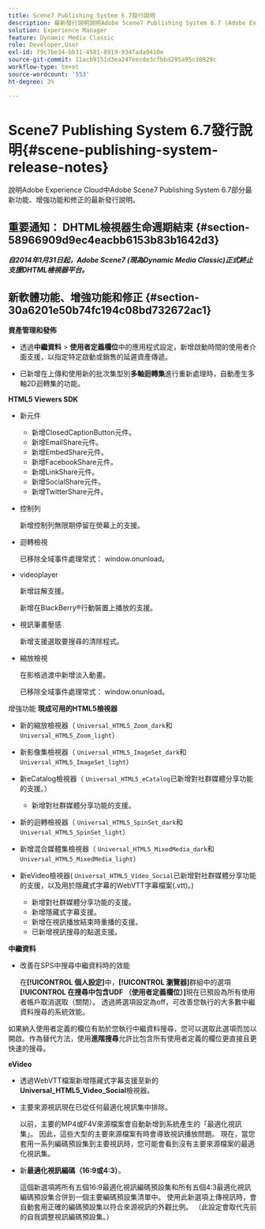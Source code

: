```yaml
---
title: Scene7 Publishing System 6.7發行說明
description: 最新發行說明說明Adobe Scene7 Publishing System 6.7 (Adobe Experience Cloud中Adobe Experience Manager解決方案的一部分)的最新功能、增強功能和修正。
solution: Experience Manager
feature: Dynamic Media Classic
role: Developer,User
exl-id: 79c7be34-bb31-4581-8919-934fada9410e
source-git-commit: 11acb9151d3ea247eecde3cfbbd295a95c10829c
workflow-type: tm+mt
source-wordcount: '553'
ht-degree: 3%

---
```


# Scene7 Publishing System 6.7發行說明{#scene-publishing-system-release-notes}

說明Adobe Experience Cloud中Adobe Scene7 Publishing System 6.7部分最新功能、增強功能和修正的最新發行說明。

## 重要通知： DHTML檢視器生命週期結束 {#section-58966909d9ec4eacbb6153b83b1642d3}

***自2014年1月31日起，Adobe Scene7 (現為Dynamic Media Classic)正式終止支援DHTML檢視器平台。***

## 新軟體功能、增強功能和修正 {#section-30a6201e50b74fc194c08bd732672ac1}

**資產管理和發佈**

* 透過&#x200B;**中繼資料** > **使用者定義欄位**&#x200B;中的應用程式設定，新增啟動時間的使用者介面支援，以指定特定啟動或銷售的延遲資產傳遞。

<!--   [More information](http://help.adobe.com/en_US/scene7/using/WS08F62297-36A5-4c35-9D4E-5BE38C41D39C.html). -->

* 已新增在上傳和使用新的批次集型別&#x200B;**多軸迴轉集**&#x200B;進行重新處理時，自動產生多軸2D迴轉集的功能。

<!--   [More information](http://help.adobe.com/en_US/scene7/using/WSf6ef983f54a76485-20cc30b112624e7b244-7fff.html). -->

**HTML5 Viewers SDK**

<!-- The *Adobe Scene7 HTML5 Viewers SDK* is available as part of the SDK download from Adobe Developer Connection.

[More information](http://help.adobe.com/en_US/scene7/using/WSd4272150f67705c11b002eec12fcba4dee6-8000.html). -->

* 新元件

   * 新增ClosedCaptionButton元件。
   * 新增EmailShare元件。
   * 新增EmbedShare元件。
   * 新增FacebookShare元件。
   * 新增LinkShare元件。
   * 新增SocialShare元件。
   * 新增TwitterShare元件。

* 控制列

  新增控制列無限期停留在熒幕上的支援。

* 迴轉檢視

  已移除全域事件處理常式： window.onunload。

* videoplayer

  新增註解支援。

  新增在BlackBerry®行動裝置上播放的支援。

* 視訊筆畫壓感

  新增支援選取要搜尋的清除程式。

* 縮放檢視

  在影格過渡中新增淡入動畫。

  已移除全域事件處理常式： window.onunload。

增強功能
**現成可用的HTML5檢視器**

* 新的縮放檢視器（ `Universal_HTML5_Zoom_dark`和`Universal_HTML5_Zoom_light`）
* 新影像集檢視器（ `Universal_HTML5_ImageSet_dark`和`Universal_HTML5_ImageSet_light`）
* 新eCatalog檢視器（ `Universal_HTML5_eCatalog`已新增對社群媒體分享功能的支援。）

   * 新增對社群媒體分享功能的支援。

* 新的迴轉檢視器（ `Universal_HTML5_SpinSet_dark`和`Universal_HTML5_SpinSet_light`）

* 新增混合媒體集檢視器（ `Universal_HTML5_MixedMedia_dark`和`Universal_HTML5_MixedMedia_light`）
* 新eVideo檢視器( `Universal_HTML5_Video_Social`已新增對社群媒體分享功能的支援，以及用於隱藏式字幕的WebVTT字幕檔案(.vtt)。)

   * 新增對社群媒體分享功能的支援。
   * 新增隱藏式字幕支援。
   * 新增在視訊播放結束時重播的支援。
   * 已新增視訊搜尋的點選支援。

<!-- [Viewer preset compatibility matrix](http://help.adobe.com/en_US/scene7/using/WS6E593DEA-7D81-4cd6-84B0-85E8BB274176.html).

[Adding captions to eVideo](http://help.adobe.com/en_US/scene7/using/WS98ca2e6790647c06-6f6f53e137b959f094-8000.html). -->
**中繼資料**

* 改善在SPS中搜尋中繼資料時的效能

  在&#x200B;**[!UICONTROL 個人設定]**&#x200B;中，**[!UICONTROL 瀏覽器]**&#x200B;群組中的選項&#x200B;**[!UICONTROL 在搜尋中包含UDF （使用者定義欄位）]**&#x200B;現在已預設為所有使用者帳戶取消選取（關閉）。 透過將選項設定為off，可改善您執行的大多數中繼資料搜尋的系統效能。

<!--   [Personal Setup](http://help.adobe.com/en_US/scene7/using/WSCAAE9C8A-F172-43a8-B134-6163E7C80218.html). -->

如果納入使用者定義的欄位有助於您執行中繼資料搜尋，您可以選取此選項而加以開啟。作為替代方法，使用&#x200B;**進階搜尋**&#x200B;允許比包含所有使用者定義的欄位更直接且更快速的搜尋。

<!--   [Advanced search](http://help.adobe.com/en_US/scene7/using/WS259993e42159a215-1c6a66df1265272619e-7ff5.html). -->

**eVideo**

* 透過WebVTT檔案新增隱藏式字幕支援至新的&#x200B;**Universal_HTML5_Video_Social**&#x200B;檢視器。

<!--   [Adding captions to eVideo](http://help.stage.adobe.com/en_US/scene7/using/WS98ca2e6790647c06-6f6f53e137b959f094-8000.html). -->

* 主要來源視訊現在已從任何最適化視訊集中排除。

  以前，主要的MP4或F4V來源檔案會自動新增到系統產生的「最適化視訊集」。 因此，這些大型的主要來源檔案有時會導致視訊播放問題。 現在，當您套用一系列編碼預設集到主要視訊時，您可能會看到沒有主要來源檔案的最適化視訊集。

* 新&#x200B;**最適化視訊編碼（16:9或4:3）**。

  這個新選項將所有五個16:9最適化視訊編碼預設集和所有五個4:3最適化視訊編碼預設集合併到一個主要編碼預設集清單中。 使用此新選項上傳視訊時，會自動套用正確的編碼預設集以符合來源視訊的外觀比例。 （此設定會取代先前的自我調整視訊編碼預設集。）

<!--   [More information](http://help.stage.adobe.com/en_US/scene7/using/WSE86ACF2B-BD50-4c48-A1D7-9CD4405B62D0.html). -->
